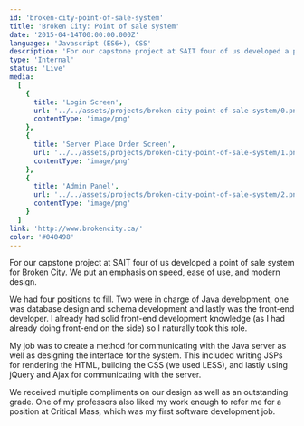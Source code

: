 ```yaml
---
id: 'broken-city-point-of-sale-system'
title: 'Broken City: Point of sale system'
date: '2015-04-14T00:00:00.000Z'
languages: 'Javascript (ES6+), CSS'
description: 'For our capstone project at SAIT four of us developed a point of sale system for Broken City. We put an emphasis on speed, ease of use, and modern design.'
type: 'Internal'
status: 'Live'
media:
  [
    {
      title: 'Login Screen',
      url: '../../assets/projects/broken-city-point-of-sale-system/0.png',
      contentType: 'image/png'
    },
    {
      title: 'Server Place Order Screen',
      url: '../../assets/projects/broken-city-point-of-sale-system/1.png',
      contentType: 'image/png'
    },
    {
      title: 'Admin Panel',
      url: '../../assets/projects/broken-city-point-of-sale-system/2.png',
      contentType: 'image/png'
    }
  ]
link: 'http://www.brokencity.ca/'
color: '#040498'
---
```


For our capstone project at SAIT four of us developed a point of sale system for Broken City. We put an emphasis on speed, ease of use, and modern design.

We had four positions to fill. Two were in charge of Java development, one was database design and schema development and lastly was the front-end developer. I already had solid front-end development knowledge (as I had already doing front-end on the side) so I naturally took this role.

My job was to create a method for communicating with the Java server as well as designing the interface for the system. This included writing JSPs for rendering the HTML, building the CSS (we used LESS), and lastly using jQuery and Ajax for communicating with the server.

We received multiple compliments on our design as well as an outstanding grade. One of my professors also liked my work enough to refer me for a position at Critical Mass, which was my first software development job.
